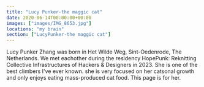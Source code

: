 ```yaml
---
title: "Lucy Punker-the maggic cat"
date: 2020-06-14T00:00:00+00:00
images: ["images/IMG_8653.jpg"]
locations: "my brain"
section: ["LucyPunker-the maggic cat"]
---
```


Lucy Punker Zhang was born in Het Wilde Weg, Sint-Oedenrode, The Netherlands.  We met eachother during the residency HopePunk: Reknitting Collective Infrastructures of Hackers & Designers in 2023. She is one of the best climbers I've ever known. she is very focused on her catsonal growth and only enjoys eating mass-produced cat food. This page is for her.

